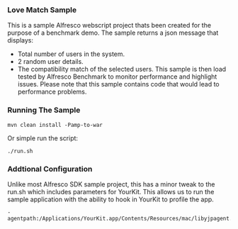 ### Love Match Sample
This is a sample Alfresco webscript project thats been created for the purpose of a benchmark demo.
The sample returns a json message that displays:
- Total number of users in the system.
- 2 random user details.
- The compatibility match of the selected users.
This sample is then load tested by Alfresco Benchmark to monitor performance and highlight issues.
Please note that this sample contains code that would lead to performance problems.
### Running The Sample 
```
mvn clean install -Pamp-to-war
```
Or simple run the script:
```
./run.sh
```
### Addtional Configuration
Unlike most Alfresco SDK sample project, this has a minor tweak to the run.sh which includes parameters for YourKit.
This allows us to run the sample application with the ability to hook in YourKit to profile the app.
```
-agentpath:/Applications/YourKit.app/Contents/Resources/mac/libyjpagent.jnilib=disablestacktelemetry,disableexceptiontelemetry,builtinprobes=none,delay=10000,sessionname=Benchmark"
```
